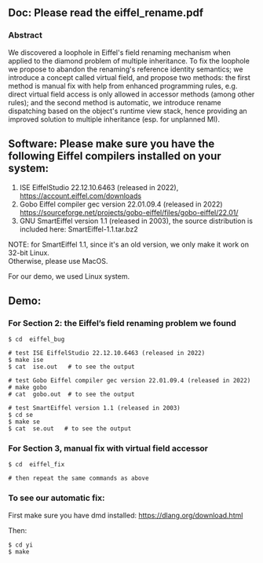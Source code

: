## Doc: Please read the eiffel_rename.pdf

### Abstract

We discovered a loophole in Eiffel's field renaming mechanism 
when applied to the diamond problem of multiple inheritance. 
To fix the loophole we propose to abandon the renaming's 
reference identity semantics; we introduce
a concept called virtual field, and propose two methods:
the first method is manual fix with help from enhanced programming 
rules, e.g.  
direct virtual field access is only allowed in accessor methods 
(among other rules); 
and the second method is automatic, we introduce rename 
dispatching based on the object's runtime view stack, hence 
providing an improved solution to
multiple inheritance (esp. for unplanned MI).


## Software: Please make sure you have the following Eiffel compilers installed on your system:

1. ISE EiffelStudio 22.12.10.6463 (released in 2022), https://account.eiffel.com/downloads
2. Gobo Eiffel compiler gec version 22.01.09.4 (released in 2022) https://sourceforge.net/projects/gobo-eiffel/files/gobo-eiffel/22.01/
3. GNU SmartEiffel version 1.1 (released in 2003), the source distribution is included here: SmartEiffel-1.1.tar.bz2

NOTE: for SmartEiffel 1.1, since it's an old version, we only make it work on 32-bit Linux.  
Otherwise, please use MacOS.


For our demo, we used Linux system.

## Demo:

### For Section 2: the Eiffel’s field renaming problem we found

```
$ cd  eiffel_bug

# test ISE EiffelStudio 22.12.10.6463 (released in 2022)
$ make ise
$ cat  ise.out   # to see the output

# test Gobo Eiffel compiler gec version 22.01.09.4 (released in 2022)
# make gobo
# cat  gobo.out  # to see the output

# test SmartEiffel version 1.1 (released in 2003)
$ cd se
$ make se
$ cat  se.out   # to see the output
```


### For Section 3, manual fix with virtual field accessor
```
$ cd  eiffel_fix

# then repeat the same commands as above
```


### To see our automatic fix:
First make sure you have dmd installed: https://dlang.org/download.html

Then:
```
$ cd yi
$ make
```

